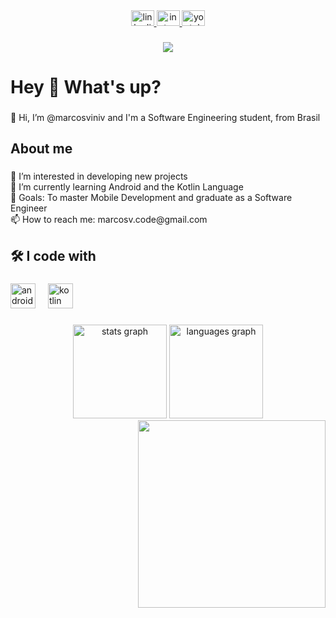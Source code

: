 <div align="center">
<a href="https://www.linkedin.com/in/marcosviniv/" target="_blank">
<img src="https://raw.githubusercontent.com/maurodesouza/profile-readme-generator/master/src/assets/icons/social/linkedin/default.svg" width="37" height="25" alt="linkedin logo"  />
</a>
<a href="https://www.instagram.com/mviniciusvieira_/" target="_blank">
<img src="https://raw.githubusercontent.com/maurodesouza/profile-readme-generator/master/src/assets/icons/social/instagram/default.svg" width="37" height="25" alt="instagram logo"  />
</a>
<a href="https://www.youtube.com/channel/UCmdtYvjBXh07hLJk25iV0TA" target="_blank">
<img src="https://raw.githubusercontent.com/maurodesouza/profile-readme-generator/master/src/assets/icons/social/youtube/default.svg" width="37" height="25" alt="youtube logo"  />
</a>
</div>

### 

<div align="center">
<img src="https://visitor-badge.laobi.icu/badge?page_id=marcosviniv.marcosviniv&"  />
</div>

<h1 align="left">Hey 👋 What's up?</h1>

###

<p align="left">👋 Hi, I’m @marcosviniv and I'm a Software Engineering student, from Brasil</p>

###

<h2 align="left">About me</h2>

###

<p align="left">👀 I’m interested in developing new projects<br>🌱 I’m currently learning Android and the Kotlin Language <br>🎯 Goals: To master Mobile Development and graduate as a Software Engineer<br>📫 How to reach me: marcosv.code@gmail.com</p>

###

<h2 align="left">🛠 I code with</h2>

### 

<div align="left">
<img src="https://cdn.jsdelivr.net/gh/devicons/devicon/icons/android/android-original.svg" height="40" alt="android logo"  />
<img width="12" />
<img src="https://cdn.jsdelivr.net/gh/devicons/devicon/icons/kotlin/kotlin-original.svg" height="40" alt="kotlin logo"  />
<img width="12" />
</div>

###

<div align="center">
  <img src="https://github-readme-stats.vercel.app/api?username=marcosviniv&hide_title=false&hide_rank=false&show_icons=true&include_all_commits=true&count_private=true&disable_animations=false&theme=tokyonight&locale=en&hide_border=false" height="150" alt="stats graph"  />
  <img src="https://github-readme-stats.vercel.app/api/top-langs?username=marcosviniv&locale=en&hide_title=false&layout=compact&card_width=320&langs_count=5&theme=tokyonight&hide_border=false" height="150" alt="languages graph"  />
</div>

<img align="right" height="300" src="https://i.pinimg.com/originals/f4/de/0b/f4de0ba280af342f24c9f6939b229d03.gif"  />

